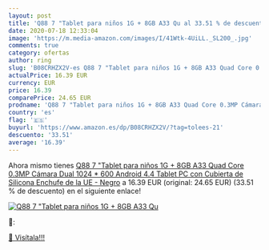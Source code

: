 ```yaml
---
layout: post
title: 'Q88 7 "Tablet para niños 1G + 8GB A33 Qu al 33.51 % de descuento'
date: 2020-07-18 12:33:04
image: 'https://m.media-amazon.com/images/I/41Wtk-4UiLL._SL200_.jpg'
comments: true
category: ofertas
author: ring
slug: 'B08CRHZX2V-es Q88 7 "Tablet para niños 1G + 8GB A33 Quad Core 0.3MP Cámara Dual 1024 * 600 Android 4.4 Tablet PC con Cubierta de Silicona Enchufe de la UE - Negro'
actualPrice: 16.39 EUR
currency: EUR
price: 16.39
comparePrice: 24.65 EUR
prodname: 'Q88 7 "Tablet para niños 1G + 8GB A33 Quad Core 0.3MP Cámara Dual 1024 * 600 Android 4.4 Tablet PC con Cubierta de Silicona Enchufe de la UE - Negro'
country: 'es'
flag: '🇪🇸'
buyurl: 'https://www.amazon.es/dp/B08CRHZX2V/?tag=tolees-21'
descuento: '33.51'
average: '16.39'
---
```


Ahora mismo tienes [Q88 7 "Tablet para niños 1G + 8GB A33 Quad Core 0.3MP Cámara Dual 1024 * 600 Android 4.4 Tablet PC con Cubierta de Silicona Enchufe de la UE - Negro](https://www.amazon.es/dp/B08CRHZX2V/?tag=tolees-21) a 16.39 EUR (original: 24.65 EUR) (33.51 %  de descuento) en el siguiente enlace!

[![Q88 7 "Tablet para niños 1G + 8GB A33 Qu](https://m.media-amazon.com/images/I/41Wtk-4UiLL._SL200_.jpg)](https://www.amazon.es/dp/B08CRHZX2V/?tag=tolees-21)

🔎:


[🛒 Visítala!!!](https://www.amazon.es/dp/B08CRHZX2V/?tag=tolees-21)
